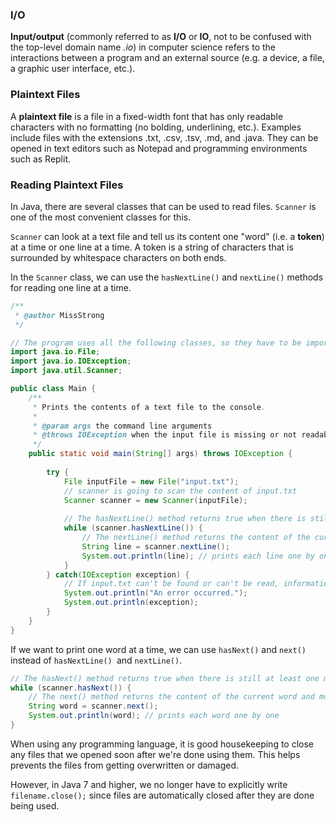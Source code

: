 <!-- # [Link to video.]() -->

### I/O

**Input/output** (commonly referred to as **I/O** or **IO**, not to be confused with the top-level domain name *.io*) in computer science refers to the interactions between a program and an external source (e.g. a device, a file, a graphic user interface, etc.).

### Plaintext Files

A **plaintext file** is a file in a fixed-width font that has only readable characters with no formatting (no bolding, underlining, etc.). Examples include files with the extensions .txt, .csv, .tsv, .md, and .java. They can be opened in text editors such as Notepad and programming environments such as Replit.

### Reading Plaintext Files

In Java, there are several classes that can be used to read files. `Scanner` is one of the most convenient classes for this.

`Scanner` can look at a text file and tell us its content one "word" (i.e. a **token**) at a time or one line at a time. A token is a string of characters that is surrounded by whitespace characters on both ends.

In the `Scanner` class, we can use the `hasNextLine()` and `nextLine()` methods for reading one line at a time. 

```java
/**
 * @author MissStrong
 */

// The program uses all the following classes, so they have to be imported
import java.io.File;
import java.io.IOException;
import java.util.Scanner; 

public class Main {
    /**
     * Prints the contents of a text file to the console.
     *
     * @param args the command line arguments
     * @throws IOException when the input file is missing or not readable
     */
    public static void main(String[] args) throws IOException {
        
        try {
            File inputFile = new File("input.txt"); 
            // scanner is going to scan the content of input.txt
            Scanner scanner = new Scanner(inputFile); 
            
            // The hasNextLine() method returns true when there is still at least one more line left in the file.
            while (scanner.hasNextLine()) {
                // The nextLine() method returns the content of the current line and moves on to the next line 
                String line = scanner.nextLine();
                System.out.println(line); // prints each line one by one
            }
        } catch(IOException exception) {
            // If input.txt can't be found or can't be read, information about this error gets printed to the console
            System.out.println("An error occurred.");
            System.out.println(exception);
        } 
    } 
} 
```

If we want to print one word at a time, we can use `hasNext()` and `next()` instead of `hasNextLine() `and `nextLine()`.

```java
// The hasNext() method returns true when there is still at least one more word left in the file.
while (scanner.hasNext()) {
    // The next() method returns the content of the current word and moves on to the next word
    String word = scanner.next();
    System.out.println(word); // prints each word one by one
}
```

When using any programming language, it is good housekeeping to close any files that we opened soon after we're done using them. This helps prevents the files from getting overwritten or damaged.

However, in Java 7 and higher, we no longer have to explicitly write `filename.close();` since files are automatically closed after they are done being used.
